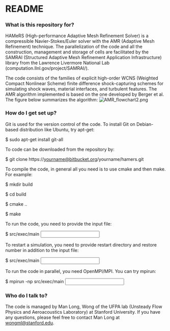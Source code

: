 # README #

### What is this repository for? ###

HAMeRS (High-performance Adaptive Mesh Refinement Solver) is a compressible Navier-Stokes/Euler solver with the AMR (Adaptive Mesh Refinement) technique. The parallelization of the code and all the construction, management and storage of cells are facilitated by the SAMRAI (Structured Adaptive Mesh Refinement Application Infrastructure) library from the Lawrence Livermore National Lab (computation.llnl.gov/project/SAMRAI/).

The code consists of the families of explicit high-order WCNS (Weighted Compact Nonlinear Scheme) finite difference shock-capturing schemes for simulating shock waves, material interfaces, and turbulent features. The AMR algorithm implemented is based on the one developed by Berger et al. The figure below summarizes the algorithm:
![AMR_flowchart2.png](https://bitbucket.org/repo/zzaMX8/images/1812954715-AMR_flowchart2.png)

### How do I get set up? ###

Git is used for the version control of the code. To install Git on Debian-based distribution like Ubuntu, try apt-get:

$ sudo apt-get install git-all

To code can be downloaded from the repository by:

$ git clone https://yourname@bitbucket.org/yourname/hamers.git


To compile the code, in general all you need is to use cmake and then make. For example:

$ mkdir build

$ cd build

$ cmake ..

$ make


To run the code, you need to provide the input file:

$ src/exec/main <input filename>


To restart a simulation, you need to provide restart directory and restore number in addition to the input file:

$ src/exec/main <input filename> <restart dir> <restore number>


To run the code in parallel, you need OpenMPI/MPI. You can try mpirun:

$ mpirun -np <number of processors> src/exec/main <input filename>


### Who do I talk to? ###

The code is managed by Man Long, Wong of the UFPA lab (Unsteady Flow Physics and Aeroacoustics Laboratory) at Stanford University. If you have any questions, please feel free to contact Man Long at wongml@stanford.edu.